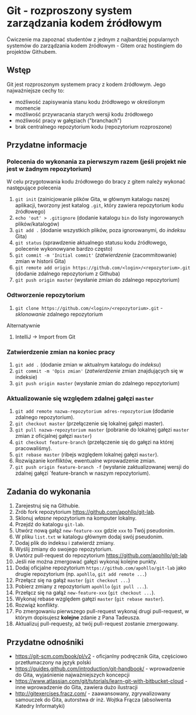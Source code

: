 # Git - rozproszony system zarządzania kodem źródłowym

Ćwiczenie ma zapoznać studentów z jednym z najbardziej popularnych systemów do zarządzania kodem źródłowym - Gitem
oraz hostingiem do projektów Githubem.

## Wstęp

Git jest rozproszonym systemem pracy z kodem źródłowym. Jego najważniejsze cechy to:

* możliwość zapisywania stanu kodu źródłowego w określonym momencie
* możliwość przywracania starych wersji kodu źródłowego
* możliwość pracy w gałęziach ("branchach")
* brak centralnego repozytorium kodu (repozytorium rozproszone)

## Przydatne informacje

### Polecenia do wykonania za pierwszym razem (jeśli projekt nie jest w żadnym repozytorium)

W celu przygotowania kodu źródłowego do bracy z gitem należy wykonać następujące polecenia

1. `git init` (zainicjowanie plików Gita, w głównym katalogu naszej aplikacji, tworzony jest katalog `.git`, który
   zawiera repozytorium kodu źródłowego)
2. `echo 'out' > .gitignore` (dodanie katalogu `bin` do listy ingorowanych plików/katalogów)
3. `git add .` (dodanie wszystkich plików, poza ignorowanymi, do *indeksu* Gita)
4. `git status` (sprawdzenie aktualnego statusu kodu źródłowego, polecenie wykonowyane bardzo często)
5. `git commit -m 'Initial commit'` (*zatwierdzenie* (zacommitowanie) zmian w historii Gita)
6. `git remote add origin https://github.com/<login>/<repozytorium>.git` (dodanie zdalnego repozytorium z Githuba)
7. `git push origin master` (wysłanie zmian do zdalnego repozytorium)

### Odtworzenie repozytorium

1. `git clone https://github.com/<login>/<repozytorium>.git` - *sklonowanie* zdalnego repozytorium

Alternatywnie

1. IntelliJ -> Import from Git

### Zatwierdzenie zmian na koniec pracy

1. `git add .` (dodanie zmian w aktualnym katalogu do *indeksu*)
2. `git commit -m 'Opis zmian'` (*zatwierdzenie* zmian znajdujących się w indeksie)
3. `git push origin master` (wysłanie zmian do zdalnego repozytorium)


### Aktualizowanie się względem zdalnej gałęzi `master`

1. `git add remote nazwa-repozytorium adres-repozytorium` (dodanie zdalnego repozytorium).
2. `git checkout master` (przełączenie się lokalnej gałęzi master).
3. `git pull nazwa-repozytorium master` (pobranie do lokalnej gałęzi `master` zmian z oficjalnej gałęzi `master`)
4. `git checkout feature-branch` (przełączenie się do gałęzi na której pracowaliśmy).
5. `git rebase master` (ribejs względem lokalnej gałęzi `master`).
6. Rozwiązanie konfliktów, ewentualne wprowadzenie zmian.
7. `git push origin feature-branch -f` (wysłanie zaktualizowanej wersji do zdalnej gałęzi `feature-branch w naszym
   repozytorium).


## Zadania do wykonania

1. Zarejestruj się na Githubie.
2. Zrób fork repozytorium https://github.com/apohllo/git-lab.
3. Sklonuj *własne* repozytorium na komputer lokalny.
3. Przejdź do katalogu `git-lab`.
3. Utwórz nową gałąź `new-feature-xxx` gdzie `xxx` to Twój pseudonim.
4. W pliku `list.txt` w katalogu głównym dodaj swój pseudonim.
5. Dodaj plik do indeksu i zatwierdź zmiany.
6. Wyślij zmiany do swojego repozytorium.
7. Uwtórz pull-request do repozytorium https://github.com/apohllo/git-lab
7. Jeśli nie można zmergować gałęzi wykonaj kolejne punkty.
5. Dodaj oficjalne repozytorium `https://github.com/apohllo/git-lab` jako drugie repozytorium (np. `apohllo`, `git add remote ...`)
5. Przełącz się na gałąź `master` (`git checkout ...`)
5. Pobierz zmiany z repozytorium `apohllo` (`git pull ...`).
5. Przełącz się na gałąź `new-feature-xxx` (`git checkout ...`).
5. Wykonaj rebase względem gałęzi `master` (`git rebase master`).
5. Rozwiąż konflikty.
9. Po zmergowaniu pierwszego pull-request wykonaj drugi pull-request, w którym dopisujesz **kolejne** zdanie z Pana
   Tadeusza.
10. Aktualizuj pull-requesty, aż twój pull-request zostanie zmergowany.


## Przydatne odnośniki

* https://git-scm.com/book/pl/v2 - oficjanlny podręcznik Gita, częściowo przetłumaczony na język polski
* https://guides.github.com/introduction/git-handbook/ - wprowadzenie do Gita, wyjaśnienie najważniejszych koncepcji
* https://www.atlassian.com/git/tutorials/learn-git-with-bitbucket-cloud - inne wprowadzenie do Gita, zawiera dużo
  ilustracji
* http://gitexercises.fracz.com/ - zaawansowany, zgrywalizowany samouczek do Gita, autorstwa dr inż. Wojtka Frącza (absolwenta
  Katedry Informatyki)
